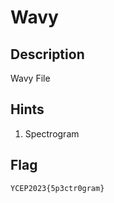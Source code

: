 Wavy
===

## Description
Wavy File 

## Hints
1. Spectrogram


## Flag
```
YCEP2023{5p3ctr0gram}
```